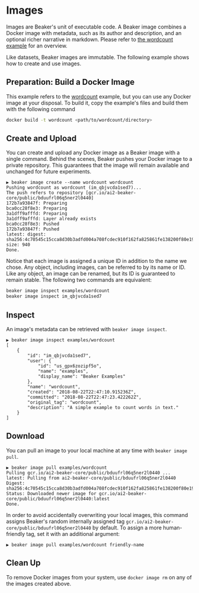 # Images

Images are Beaker's unit of executable code. A Beaker image combines a Docker image with metadata,
such as its author and description, and an optional richer narrative in markdown. Please refer to
[the wordcount example](https://beaker.org/im/im_qbjvcda1sed7) for an overview.

Like datasets, Beaker images are immutable. The following example shows how to create and use images.

## Preparation: Build a Docker Image

This example refers to the [wordcount](../../examples/wordcount) example, but you can use any Docker
image at your disposal. To build it, copy the example's files and build them with the following
command

```bash
docker build -t wordcount <path/to/wordcount/directory>
```

## Create and Upload

You can create and upload any Docker image as a Beaker image with a single command. Behind the scenes, Beaker pushes your
Docker image to a private repository. This guarantees that the image will remain available and
unchanged for future experiments.

```
▶ beaker image create --name wordcount wordcount
Pushing wordcount as wordcount (im_qbjvcda1sed7)...
The push refers to repository [gcr.io/ai2-beaker-core/public/bduufrl06q5ner2l0440]
172b7a93847f: Preparing
bca0cc28f8e3: Preparing
3a1dff9afffd: Preparing
3a1dff9afffd: Layer already exists
bca0cc28f8e3: Pushed
172b7a93847f: Pushed
latest: digest: sha256:4c70545c15cca8d30b3adfd004a708fcdec910f162fa825861fe138200f80e19 size: 940
Done.
```

Notice that each image is assigned a unique ID in addition to the name we chose. Any object,
including images, can be referred to by its name or ID. Like any object, an image can be
renamed, but its ID is guaranteed to remain stable. The following two commands are equivalent:

```bash
beaker image inspect examples/wordcount
beaker image inspect im_qbjvcda1sed7
```

## Inspect

An image's metadata can be retrieved with `beaker image inspect`.

```
▶ beaker image inspect examples/wordcount
[
    {
        "id": "im_qbjvcda1sed7",
        "user": {
            "id": "us_gpx6zozipf5o",
            "name": "examples",
            "display_name": "Beaker Examples"
        },
        "name": "wordcount",
        "created": "2018-08-22T22:47:10.915236Z",
        "committed": "2018-08-22T22:47:23.422262Z",
        "original_tag": "wordcount",
        "description": "A simple example to count words in text."
    }
]
```

## Download

You can pull an image to your local machine at any time with `beaker image pull`.

```
▶ beaker image pull examples/wordcount
Pulling gcr.io/ai2-beaker-core/public/bduufrl06q5ner2l0440 ...
latest: Pulling from ai2-beaker-core/public/bduufrl06q5ner2l0440
Digest: sha256:4c70545c15cca8d30b3adfd004a708fcdec910f162fa825861fe138200f80e19
Status: Downloaded newer image for gcr.io/ai2-beaker-core/public/bduufrl06q5ner2l0440:latest
Done.
```

In order to avoid accidentally overwriting your local images, this command assigns Beaker's random
internally assigned tag  `gcr.io/ai2-beaker-core/public/bduufrl06q5ner2l0440` by default. To assign
a more human-friendly tag, set it with an additional argument:

```
▶ beaker image pull examples/wordcount friendly-name
```

## Clean Up

To remove Docker images from your system, use `docker image rm` on any of the images created above.
